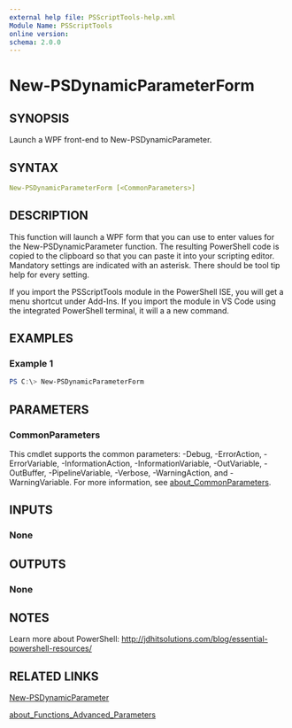 ```yaml
---
external help file: PSScriptTools-help.xml
Module Name: PSScriptTools
online version:
schema: 2.0.0
---
```


# New-PSDynamicParameterForm

## SYNOPSIS

Launch a WPF front-end to New-PSDynamicParameter.

## SYNTAX

```yaml
New-PSDynamicParameterForm [<CommonParameters>]
```

## DESCRIPTION

This function will launch a WPF form that you can use to enter values for the New-PSDynamicParameter function. The resulting PowerShell code is copied to the clipboard so that you can paste it into your scripting editor. Mandatory settings are indicated with an asterisk. There should be tool tip help for every setting.

If you import the PSScriptTools module in the PowerShell ISE, you will get a menu shortcut under Add-Ins. If you import the module in VS Code using the integrated PowerShell terminal, it will a a new command.

## EXAMPLES

### Example 1

```powershell
PS C:\> New-PSDynamicParameterForm
```

## PARAMETERS

### CommonParameters

This cmdlet supports the common parameters: -Debug, -ErrorAction, -ErrorVariable, -InformationAction, -InformationVariable, -OutVariable, -OutBuffer, -PipelineVariable, -Verbose, -WarningAction, and -WarningVariable. For more information, see [about_CommonParameters](http://go.microsoft.com/fwlink/?LinkID=113216).

## INPUTS

### None

## OUTPUTS

### None

## NOTES

Learn more about PowerShell: http://jdhitsolutions.com/blog/essential-powershell-resources/

## RELATED LINKS

[New-PSDynamicParameter](New-PSDynamicParameter.md)

[about_Functions_Advanced_Parameters]()
